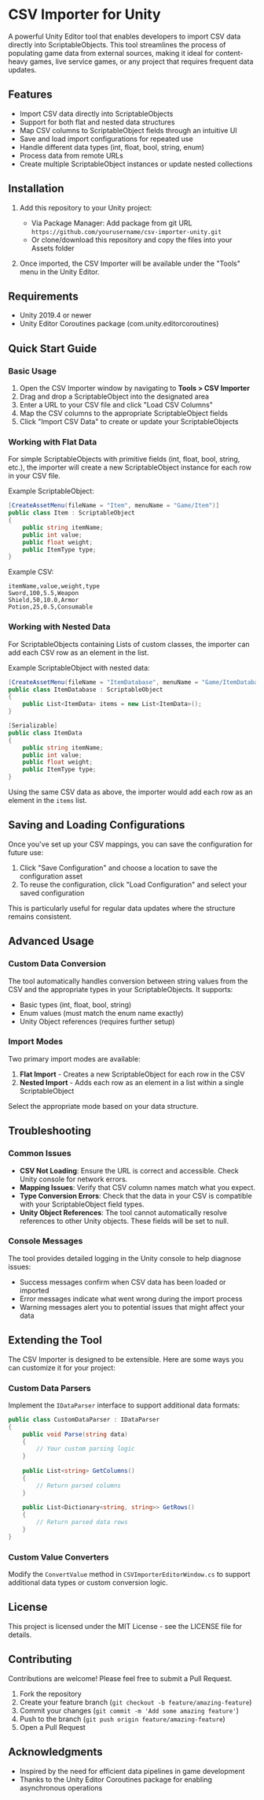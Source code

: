 # CSV Importer for Unity

A powerful Unity Editor tool that enables developers to import CSV data directly into ScriptableObjects. This tool streamlines the process of populating game data from external sources, making it ideal for content-heavy games, live service games, or any project that requires frequent data updates.

## Features

- Import CSV data directly into ScriptableObjects
- Support for both flat and nested data structures
- Map CSV columns to ScriptableObject fields through an intuitive UI
- Save and load import configurations for repeated use
- Handle different data types (int, float, bool, string, enum)
- Process data from remote URLs
- Create multiple ScriptableObject instances or update nested collections

## Installation

1. Add this repository to your Unity project:
   - Via Package Manager: Add package from git URL `https://github.com/yourusername/csv-importer-unity.git`
   - Or clone/download this repository and copy the files into your Assets folder

2. Once imported, the CSV Importer will be available under the "Tools" menu in the Unity Editor.

## Requirements

- Unity 2019.4 or newer
- Unity Editor Coroutines package (com.unity.editorcoroutines)

## Quick Start Guide

### Basic Usage

1. Open the CSV Importer window by navigating to **Tools > CSV Importer**
2. Drag and drop a ScriptableObject into the designated area
3. Enter a URL to your CSV file and click "Load CSV Columns"
4. Map the CSV columns to the appropriate ScriptableObject fields
5. Click "Import CSV Data" to create or update your ScriptableObjects

### Working with Flat Data

For simple ScriptableObjects with primitive fields (int, float, bool, string, etc.), the importer will create a new ScriptableObject instance for each row in your CSV file.

Example ScriptableObject:
```csharp
[CreateAssetMenu(fileName = "Item", menuName = "Game/Item")]
public class Item : ScriptableObject
{
    public string itemName;
    public int value;
    public float weight;
    public ItemType type;
}
```

Example CSV:
```
itemName,value,weight,type
Sword,100,5.5,Weapon
Shield,50,10.0,Armor
Potion,25,0.5,Consumable
```

### Working with Nested Data

For ScriptableObjects containing Lists of custom classes, the importer can add each CSV row as an element in the list.

Example ScriptableObject with nested data:
```csharp
[CreateAssetMenu(fileName = "ItemDatabase", menuName = "Game/ItemDatabase")]
public class ItemDatabase : ScriptableObject
{
    public List<ItemData> items = new List<ItemData>();
}

[Serializable]
public class ItemData
{
    public string itemName;
    public int value;
    public float weight;
    public ItemType type;
}
```

Using the same CSV data as above, the importer would add each row as an element in the `items` list.

## Saving and Loading Configurations

Once you've set up your CSV mappings, you can save the configuration for future use:

1. Click "Save Configuration" and choose a location to save the configuration asset
2. To reuse the configuration, click "Load Configuration" and select your saved configuration

This is particularly useful for regular data updates where the structure remains consistent.

## Advanced Usage

### Custom Data Conversion

The tool automatically handles conversion between string values from the CSV and the appropriate types in your ScriptableObjects. It supports:

- Basic types (int, float, bool, string)
- Enum values (must match the enum name exactly)
- Unity Object references (requires further setup)

### Import Modes

Two primary import modes are available:

1. **Flat Import** - Creates a new ScriptableObject for each row in the CSV
2. **Nested Import** - Adds each row as an element in a list within a single ScriptableObject

Select the appropriate mode based on your data structure.

## Troubleshooting

### Common Issues

- **CSV Not Loading**: Ensure the URL is correct and accessible. Check Unity console for network errors.
- **Mapping Issues**: Verify that CSV column names match what you expect.
- **Type Conversion Errors**: Check that the data in your CSV is compatible with your ScriptableObject field types.
- **Unity Object References**: The tool cannot automatically resolve references to other Unity objects. These fields will be set to null.

### Console Messages

The tool provides detailed logging in the Unity console to help diagnose issues:

- Success messages confirm when CSV data has been loaded or imported
- Error messages indicate what went wrong during the import process
- Warning messages alert you to potential issues that might affect your data

## Extending the Tool

The CSV Importer is designed to be extensible. Here are some ways you can customize it for your project:

### Custom Data Parsers

Implement the `IDataParser` interface to support additional data formats:

```csharp
public class CustomDataParser : IDataParser
{
    public void Parse(string data)
    {
        // Your custom parsing logic
    }
    
    public List<string> GetColumns()
    {
        // Return parsed columns
    }
    
    public List<Dictionary<string, string>> GetRows()
    {
        // Return parsed data rows
    }
}
```

### Custom Value Converters

Modify the `ConvertValue` method in `CSVImporterEditorWindow.cs` to support additional data types or custom conversion logic.

## License

This project is licensed under the MIT License - see the LICENSE file for details.

## Contributing

Contributions are welcome! Please feel free to submit a Pull Request.

1. Fork the repository
2. Create your feature branch (`git checkout -b feature/amazing-feature`)
3. Commit your changes (`git commit -m 'Add some amazing feature'`)
4. Push to the branch (`git push origin feature/amazing-feature`)
5. Open a Pull Request

## Acknowledgments

- Inspired by the need for efficient data pipelines in game development
- Thanks to the Unity Editor Coroutines package for enabling asynchronous operations
